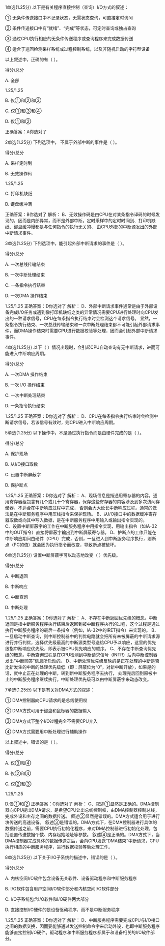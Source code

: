
1单选(1.25分)
以下是有关程序直接控制（查询）I/O方式的叙述：

① 无条件传送接口中不记录状态，无需状态查询，可直接定时访问

② 条件传送接口中有“就绪”、“完成”等状态，可定时查询或独占查询

③ 通过CPU执行相应的无条件传送程序或查询程序来完成数据传送

④ 适合于巡回检测采样系统或过程控制系统，以及非随机启动的字符型设备

 以上叙述中，正确的有（   ）。

得分/总分

A.
全部

1.25/1.25

B.
仅①和②和③


C.
仅①和③和④


D.
仅①和②

正确答案：A你选对了

2单选(1.25分)
下列选项中， 不属于外部中断的事件是（    ）。

得分/总分

A.
采样定时到


B.
无效操作码

1.25/1.25

C.
打印机缺纸


D.
键盘缓冲满

正确答案：B你选对了
解析：  B、无效操作码是由CPU在对某条指令译码的时候发现的，因而是内部异常，而不是外部中断。定时采样中的定时时间到、打印机缺纸、键盘缓冲慢都是与任何指令的执行无关的、
由CPU外部的中断源发出的外部中断请求事件。

3单选(1.25分)
下列选项中，能引起外部中断请求的事件是（    ）。

得分/总分

A.
一次总线传输结束


B.
一次中断处理结束 


C.
一条指令执行结束


D.
一次DMA 操作结束

1.25/1.25
正确答案：D你选对了
解析：  D、外部中断请求事件通常是由于外部设备完成I/O任务或遇到像打印机缺纸之类的异常情况需要CPU进行处理时向CPU发出的一种请求信号，CPU在每条指令执行结束时会检测这个请求信号。
显然，一条指令执行结束、一次总线传输结束和一次中断处理结束都不可能引起外部请求事件，而DMA操作结束时需要CPU进行数据校验等处理，因而会引起外部中断请求事件。

4单选(1.25分)
以下（   ）情况出现时，会引起CPU自动查询有无中断请求，进而可能进入中断响应周期。

得分/总分

A.
一次DMA 操作结束


B.
一次 I/O 操作结束


C.
一次中断处理结束


D.
一条指令执行结束

1.25/1.25
正确答案：D你选对了
解析：  D、CPU在每条指令执行结束时会检测中断请求信号，若该信号有效时，则CPU进入中断响应周期。

5单选(1.25分)
以下操作中，不是通过执行指令而是由硬件完成的是（    ）。

得分/总分

A.
保护现场


B.
从I/O接口取数


C.
设置中断屏蔽字


D.
保护断点

1.25/1.25
正确答案：D你选对了
解析：  A、现场信息是指通用寄存器的内容，通用寄存器组包含有几个或几十个寄存器，保存这些寄存器的内容涉及到多次访问存储器，不适合在中断响应过程中完成，
否则会大大延长中断响应过程。通常的做法是在中断服务程序中用压栈指令来保护现场。  B、从I/O接口中的数据缓冲寄存器取数或向其中写入数据，是在中断服务程序中用输入或输出指令实现的。  
C、设置中断屏蔽字的工作在中断服务程序中用指令实现，用输出指令（如IA-32中的OUT指令）直接将屏蔽字输出到中断屏蔽寄存器。 
D、护断点的工作只能在中断响应期间由硬件（CPU）完成，否则，一旦进入到中断服务程序执行，则断点（PC的值）就会因为执行指令而改变，导致断点被破坏。

6单选(1.25分)
设置中断屏蔽字可以动态地改变（    ）优先级。

得分/总分

A.
中断返回


B.
中断响应


C.
中断查询


D.
中断处理

1.25/1.25
正确答案：D你选对了
解析：  A、不存在中断返回优先级的概念。中断返回是指中断服务程序执行结束后返回到被中断程序执行的过程，这个过程是通过执行中断服务程序的最后一条指令（例如，IA-32中的IRET指令）来实现的。
B、一旦启动中断查询，则中断控制器中的判优电路就会把所有未被屏蔽的中断请求源进行并行判优，选择优先级最高的中断源类型号送给CPU予以响应，这里的优先级指中断响应优先级，即表示被CPU优先响应的顺序。 
C、不存在中断查询优先级的概念。中断查询过程是在CPU检测到中断请求信号（INTR）后向中断控制器发出“中断回答”信息所启动的。 
D、中断处理优先级反映的是正在处理的中断是否比新发生的中断的处理优先级低（即：屏蔽位为“0”，对新中断开放），如果是的话，就中止正在处理的中断，转到新中断服务程序去执行，
处理完后回到原被中止的中断服务程序继续执行。中断处理优先级可以由中断屏蔽字来动态改变。

7单选(1.25分)
以下是有关对DMA方式的叙述：

①  DMA控制器向CPU请求的是总线使用权

②  DMA方式可用于键盘和鼠标器的数据输入

③  DMA方式下整个I/O过程完全不需要CPU介入

④  DMA方式需要用中断处理进行辅助操作

 以上叙述中，错误的是（   ）。

得分/总分

A.
仅③和④


B.
仅②和④


C.
仅②和③ 

1.25/1.25

D.仅①和②
正确答案：C你选对了
解析：  C、叙述①显然是正确的。DMA控制器向CPU提出DMA请求，是希望CPU让出总线控制权，由DMA控制器控制总线，完成外设和主存之间的数据传送。
叙述②显然是错误的。DMA方式适合用于进行块传送的高速设备。
叙述③是错误的。DMA方式下，在DMA控制器进行具体的数据传送之前，需要CPU执行初始化程序，来对DMA控制器进行初始化处理，包括设置传送数据个数、内存起始地址等参数。
叙述④是正确的。DMA方式下，当DMA控制器完成具体的数据传送之后，会向CPU发送“DMA结束”中断请求，CPU执行相应的中断服务程序，进行数据校验等后处理工作。

8单选(1.25分)
以下关于I/O子系统的描述中，错误的是（   ）。

得分/总分

A.
内核空间I/O软件包含设备无关软件、设备驱动程序和中断服务程序


B.
I/O软件包含用户空间I/O软件部分和内核空间I/O软件部分


C.
I/O子系统包含I/O软件和I/O硬件两大部分


D.
直接控制I/O硬件的是设备驱动程序，而不是中断服务程序

1.25/1.25
正确答案：D你选对了
解析：  D、中断服务程序需要完成CPU与I/O接口之间的数据交换，因而要能够通过发送控制命令字来启动外设，也即中断服务程序能够直接控制I/O硬件。驱动程序和中断服务程序都属于和设备相关的I/O软件部分。

